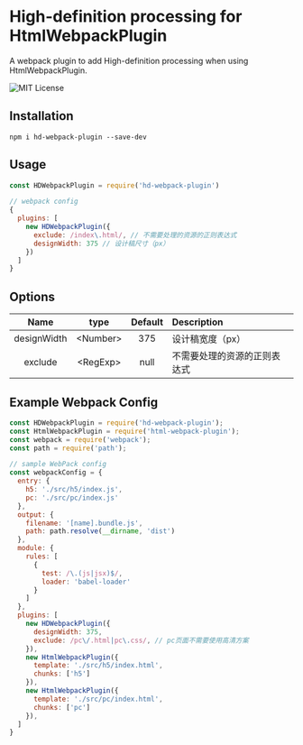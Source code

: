 # High-definition processing for HtmlWebpackPlugin
A webpack plugin to add High-definition processing when using HtmlWebpackPlugin.

![MIT License](https://camo.githubusercontent.com/d59450139b6d354f15a2252a47b457bb2cc43828/68747470733a2f2f696d672e736869656c64732e696f2f6e706d2f6c2f7365727665726c6573732e737667)

## Installation
```
npm i hd-webpack-plugin --save-dev
```

## Usage
```js
const HDWebpackPlugin = require('hd-webpack-plugin')

// webpack config
{
  plugins: [
    new HDWebpackPlugin({
      exclude: /index\.html/, // 不需要处理的资源的正则表达式
      designWidth: 375 // 设计稿尺寸（px）
    })
  ]
}
```

## Options
|    Name     |      type      |   Default  | Description
| :--------:  | :------------: | :--------: | :--------
| designWidth | &lt;Number&gt; |  375       | 设计稿宽度（px）
| exclude     | &lt;RegExp&gt; |  null      | 不需要处理的资源的正则表达式


## Example Webpack Config
```js
const HDWebpackPlugin = require('hd-webpack-plugin');
const HtmlWebpackPlugin = require('html-webpack-plugin');
const webpack = require('webpack');
const path = require('path');

// sample WebPack config
const webpackConfig = {
  entry: {
    h5: './src/h5/index.js',
    pc: './src/pc/index.js'
  },
  output: {
    filename: '[name].bundle.js',
    path: path.resolve(__dirname, 'dist')
  },
  module: {
    rules: [
      {
        test: /\.(js|jsx)$/,
        loader: 'babel-loader'
      }
    ]
  },
  plugins: [
    new HDWebpackPlugin({
      designWidth: 375,
      exclude: /pc\/.html|pc\.css/, // pc页面不需要使用高清方案
    }),
    new HtmlWebpackPlugin({
      template: './src/h5/index.html',
      chunks: ['h5']
    }),
    new HtmlWebpackPlugin({
      template: './src/pc/index.html',
      chunks: ['pc']
    }),
  ]
}

```